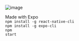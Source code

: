 ![image](https://github.com/user-attachments/assets/2637ad1b-a7eb-47aa-bd5d-4bc53f7e3733)

Made with Expo <br>
<code>npm install -g react-native-cli</code> <br/>
<code>npm install -g expo-cli</code> <br/>
<code>npm start</code>
